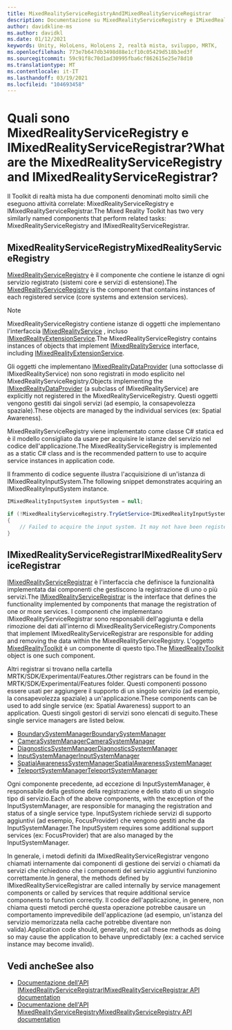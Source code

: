 ```yaml
---
title: MixedRealityServiceRegistryAndIMixedRealityServiceRegistrar
description: Documentazione su MixedRealityServiceRegistry e IMixedRealityServiceRegistrar
author: davidkline-ms
ms.author: davidkl
ms.date: 01/12/2021
keywords: Unity, HoloLens, HoloLens 2, realtà mista, sviluppo, MRTK,
ms.openlocfilehash: 773e7b647db3498d88e1cf10c05429d518b3ed3f
ms.sourcegitcommit: 59c91f8c70d1ad30995fba6cf862615e25e78d10
ms.translationtype: MT
ms.contentlocale: it-IT
ms.lasthandoff: 03/19/2021
ms.locfileid: "104693458"
---
```

# <a name="what-are-the-mixedrealityserviceregistry-and-imixedrealityserviceregistrar"></a><span data-ttu-id="a1604-104">Quali sono MixedRealityServiceRegistry e IMixedRealityServiceRegistrar?</span><span class="sxs-lookup"><span data-stu-id="a1604-104">What are the MixedRealityServiceRegistry and IMixedRealityServiceRegistrar?</span></span>

<span data-ttu-id="a1604-105">Il Toolkit di realtà mista ha due componenti denominati molto simili che eseguono attività correlate: MixedRealityServiceRegistry e IMixedRealityServiceRegistrar.</span><span class="sxs-lookup"><span data-stu-id="a1604-105">The Mixed Reality Toolkit has two very similarly named components that perform related tasks: MixedRealityServiceRegistry and IMixedRealityServiceRegistrar.</span></span>

## <a name="mixedrealityserviceregistry"></a><span data-ttu-id="a1604-106">MixedRealityServiceRegistry</span><span class="sxs-lookup"><span data-stu-id="a1604-106">MixedRealityServiceRegistry</span></span>

<span data-ttu-id="a1604-107">[MixedRealityServiceRegistry](xref:Microsoft.MixedReality.Toolkit.MixedRealityServiceRegistry) è il componente che contiene le istanze di ogni servizio registrato (sistemi core e servizi di estensione).</span><span class="sxs-lookup"><span data-stu-id="a1604-107">The [MixedRealityServiceRegistry](xref:Microsoft.MixedReality.Toolkit.MixedRealityServiceRegistry) is the component that contains instances of each registered service (core systems and extension services).</span></span>

> [!NOTE]
> <span data-ttu-id="a1604-108">MixedRealityServiceRegistry contiene istanze di oggetti che implementano l'interfaccia [IMixedRealityService](xref:Microsoft.MixedReality.Toolkit.IMixedRealityService) , incluso [IMixedRealityExtensionService](xref:Microsoft.MixedReality.Toolkit.IMixedRealityExtensionService).</span><span class="sxs-lookup"><span data-stu-id="a1604-108">The MixedRealityServiceRegistry contains instances of objects that implement [IMixedRealityService](xref:Microsoft.MixedReality.Toolkit.IMixedRealityService) interface, including [IMixedRealityExtensionService](xref:Microsoft.MixedReality.Toolkit.IMixedRealityExtensionService).</span></span>
>
><span data-ttu-id="a1604-109">Gli oggetti che implementano [IMixedRealityDataProvider](xref:Microsoft.MixedReality.Toolkit.IMixedRealityDataProvider) (una sottoclasse di IMixedRealityService) non sono registrati in modo esplicito nel MixedRealityServiceRegistry.</span><span class="sxs-lookup"><span data-stu-id="a1604-109">Objects implementing the [IMixedRealityDataProvider](xref:Microsoft.MixedReality.Toolkit.IMixedRealityDataProvider) (a subclass of IMixedRealityService) are explicitly not registered in the MixedRealityServiceRegistry.</span></span> <span data-ttu-id="a1604-110">Questi oggetti vengono gestiti dai singoli servizi (ad esempio, la consapevolezza spaziale).</span><span class="sxs-lookup"><span data-stu-id="a1604-110">These objects are managed by the individual services (ex: Spatial Awareness).</span></span>

<span data-ttu-id="a1604-111">MixedRealityServiceRegistry viene implementato come classe C# statica ed è il modello consigliato da usare per acquisire le istanze del servizio nel codice dell'applicazione.</span><span class="sxs-lookup"><span data-stu-id="a1604-111">The MixedRealityServiceRegistry is implemented as a static C# class and is the recommended pattern to use to acquire service instances in application code.</span></span>

<span data-ttu-id="a1604-112">Il frammento di codice seguente illustra l'acquisizione di un'istanza di IMixedRealityInputSystem.</span><span class="sxs-lookup"><span data-stu-id="a1604-112">The following snippet demonstrates acquiring an IMixedRealityInputSystem instance.</span></span>

```c#
IMixedRealityInputSystem inputSystem = null;

if (!MixedRealityServiceRegistry.TryGetService<IMixedRealityInputSystem>(out inputSystem))
{
    // Failed to acquire the input system. It may not have been registered
}
```

## <a name="imixedrealityserviceregistrar"></a><span data-ttu-id="a1604-113">IMixedRealityServiceRegistrar</span><span class="sxs-lookup"><span data-stu-id="a1604-113">IMixedRealityServiceRegistrar</span></span>

<span data-ttu-id="a1604-114">[IMixedRealityServiceRegistrar](xref:Microsoft.MixedReality.Toolkit.IMixedRealityServiceRegistrar) è l'interfaccia che definisce la funzionalità implementata dai componenti che gestiscono la registrazione di uno o più servizi.</span><span class="sxs-lookup"><span data-stu-id="a1604-114">The [IMixedRealityServiceRegistrar](xref:Microsoft.MixedReality.Toolkit.IMixedRealityServiceRegistrar) is the interface that defines the functionality implemented by components that manage the registration of one or more services.</span></span> <span data-ttu-id="a1604-115">I componenti che implementano IMixedRealityServiceRegistrar sono responsabili dell'aggiunta e della rimozione dei dati all'interno di MixedRealityServiceRegistry.</span><span class="sxs-lookup"><span data-stu-id="a1604-115">Components that implement IMixedRealityServiceRegistrar are responsible for adding and removing the data within the MixedRealityServiceRegistry.</span></span> <span data-ttu-id="a1604-116">L'oggetto [MixedRealityToolkit](xref:Microsoft.MixedReality.Toolkit.MixedRealityToolkit) è un componente di questo tipo.</span><span class="sxs-lookup"><span data-stu-id="a1604-116">The [MixedRealityToolkit](xref:Microsoft.MixedReality.Toolkit.MixedRealityToolkit) object is one such component.</span></span>

<span data-ttu-id="a1604-117">Altri registrar si trovano nella cartella MRTK/SDK/Experimental/Features.</span><span class="sxs-lookup"><span data-stu-id="a1604-117">Other registrars can be found in the MRTK/SDK/Experimental/Features folder.</span></span> <span data-ttu-id="a1604-118">Questi componenti possono essere usati per aggiungere il supporto di un singolo servizio (ad esempio, la consapevolezza spaziale) a un'applicazione.</span><span class="sxs-lookup"><span data-stu-id="a1604-118">These components can be used to add single service (ex: Spatial Awareness) support to an application.</span></span> <span data-ttu-id="a1604-119">Questi singoli gestori di servizi sono elencati di seguito.</span><span class="sxs-lookup"><span data-stu-id="a1604-119">These single service managers are listed below.</span></span>

- [<span data-ttu-id="a1604-120">BoundarySystemManager</span><span class="sxs-lookup"><span data-stu-id="a1604-120">BoundarySystemManager</span></span>](xref:Microsoft.MixedReality.Toolkit.Experimental.Boundary.BoundarySystemManager)
- [<span data-ttu-id="a1604-121">CameraSystemManager</span><span class="sxs-lookup"><span data-stu-id="a1604-121">CameraSystemManager</span></span>](xref:Microsoft.MixedReality.Toolkit.Experimental.CameraSystem.CameraSystemManager)
- [<span data-ttu-id="a1604-122">DiagnosticsSystemManager</span><span class="sxs-lookup"><span data-stu-id="a1604-122">DiagnosticsSystemManager</span></span>](xref:Microsoft.MixedReality.Toolkit.Experimental.Diagnostics.DiagnosticsSystemManager)
- [<span data-ttu-id="a1604-123">InputSystemManager</span><span class="sxs-lookup"><span data-stu-id="a1604-123">InputSystemManager</span></span>](xref:Microsoft.MixedReality.Toolkit.Experimental.Input.InputSystemManager)
- [<span data-ttu-id="a1604-124">SpatialAwarenessSystemManager</span><span class="sxs-lookup"><span data-stu-id="a1604-124">SpatialAwarenessSystemManager</span></span>](xref:Microsoft.MixedReality.Toolkit.Experimental.SpatialAwareness.SpatialAwarenessSystemManager)
- [<span data-ttu-id="a1604-125">TeleportSystemManager</span><span class="sxs-lookup"><span data-stu-id="a1604-125">TeleportSystemManager</span></span>](xref:Microsoft.MixedReality.Toolkit.Experimental.Teleport.TeleportSystemManager)

<span data-ttu-id="a1604-126">Ogni componente precedente, ad eccezione di InputSystemManager, è responsabile della gestione della registrazione e dello stato di un singolo tipo di servizio.</span><span class="sxs-lookup"><span data-stu-id="a1604-126">Each of the above components, with the exception of the InputSystemManager, are responsible for managing the registration and status of a single service type.</span></span> <span data-ttu-id="a1604-127">InputSystem richiede servizi di supporto aggiuntivi (ad esempio, FocusProvider) che vengono gestiti anche da InputSystemManager.</span><span class="sxs-lookup"><span data-stu-id="a1604-127">The InputSystem requires some additional support services (ex: FocusProvider) that are also managed by the InputSystemManager.</span></span>

<span data-ttu-id="a1604-128">In generale, i metodi definiti da IMixedRealityServiceRegistrar vengono chiamati internamente dai componenti di gestione dei servizi o chiamati da servizi che richiedono che i componenti del servizio aggiuntivi funzionino correttamente.</span><span class="sxs-lookup"><span data-stu-id="a1604-128">In general, the methods defined by IMixedRealityServiceRegistrar are called internally by service management components or called by services that require additional service components to function correctly.</span></span> <span data-ttu-id="a1604-129">Il codice dell'applicazione, in genere, non chiama questi metodi perché questa operazione potrebbe causare un comportamento imprevedibile dell'applicazione (ad esempio, un'istanza del servizio memorizzata nella cache potrebbe diventare non valida).</span><span class="sxs-lookup"><span data-stu-id="a1604-129">Application code should, generally, not call these methods as doing so may cause the application to behave unpredictably (ex: a cached service instance may become invalid).</span></span>

## <a name="see-also"></a><span data-ttu-id="a1604-130">Vedi anche</span><span class="sxs-lookup"><span data-stu-id="a1604-130">See also</span></span>

- [<span data-ttu-id="a1604-131">Documentazione dell'API IMixedRealityServiceRegistrar</span><span class="sxs-lookup"><span data-stu-id="a1604-131">IMixedRealityServiceRegistrar API documentation</span></span>](xref:Microsoft.MixedReality.Toolkit.IMixedRealityServiceRegistrar)
- [<span data-ttu-id="a1604-132">Documentazione dell'API MixedRealityServiceRegistry</span><span class="sxs-lookup"><span data-stu-id="a1604-132">MixedRealityServiceRegistry API documentation</span></span>](xref:Microsoft.MixedReality.Toolkit.MixedRealityServiceRegistry)
